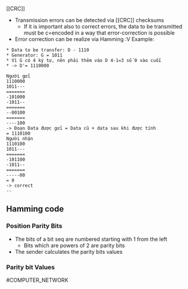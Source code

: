 [[CRC]]
* Transmission errors can be detected via [[CRC]] checksums
	*  If it is important also to correct errors, the data to be transmitted must be c=encoded in a way that error-correction is possible
* Error correction can be realize via Hamming :V
Example:
```
* Data to be transfer: D - 1110
* Generator: G = 1011
* Vì G có 4 ký tự, nên phải thêm vào D 4-1=3 số 0 vào cuối
* -> D'= 1110000

Người gửi
1110000
1011---
=======
-101000
-1011--
=======
--00100
=======
----100
-> Đoạn Data được gửi = Data cũ + data sau khi được tính
= 1110100
Người nhận
1110100
1011---
=======
-101100
-1011--
=======
-----00
= 0 
-> correct
--
```
## Hamming code
### Position Parity Bits
* The bits of a bit seq are numbered starting with 1 from the left
	* Bits which are powers of 2 are parity bits
* The sender calculates the parity bits values
### Parity bit Values

#COMPUTER_NETWORK 

